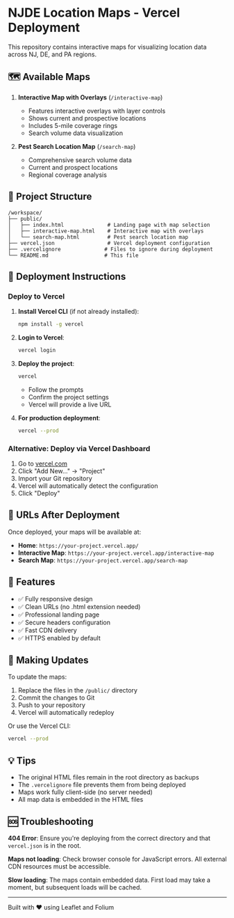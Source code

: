 # NJDE Location Maps - Vercel Deployment

This repository contains interactive maps for visualizing location data across NJ, DE, and PA regions.

## 🗺️ Available Maps

1. **Interactive Map with Overlays** (`/interactive-map`)
   - Features interactive overlays with layer controls
   - Shows current and prospective locations
   - Includes 5-mile coverage rings
   - Search volume data visualization

2. **Pest Search Location Map** (`/search-map`)
   - Comprehensive search volume data
   - Current and prospect locations
   - Regional coverage analysis

## 📁 Project Structure

```
/workspace/
├── public/
│   ├── index.html              # Landing page with map selection
│   ├── interactive-map.html    # Interactive map with overlays
│   └── search-map.html         # Pest search location map
├── vercel.json                 # Vercel deployment configuration
├── .vercelignore              # Files to ignore during deployment
└── README.md                  # This file
```

## 🚀 Deployment Instructions

### Deploy to Vercel

1. **Install Vercel CLI** (if not already installed):
   ```bash
   npm install -g vercel
   ```

2. **Login to Vercel**:
   ```bash
   vercel login
   ```

3. **Deploy the project**:
   ```bash
   vercel
   ```
   - Follow the prompts
   - Confirm the project settings
   - Vercel will provide a live URL

4. **For production deployment**:
   ```bash
   vercel --prod
   ```

### Alternative: Deploy via Vercel Dashboard

1. Go to [vercel.com](https://vercel.com)
2. Click "Add New..." → "Project"
3. Import your Git repository
4. Vercel will automatically detect the configuration
5. Click "Deploy"

## 🔗 URLs After Deployment

Once deployed, your maps will be available at:
- **Home**: `https://your-project.vercel.app/`
- **Interactive Map**: `https://your-project.vercel.app/interactive-map`
- **Search Map**: `https://your-project.vercel.app/search-map`

## 📝 Features

- ✅ Fully responsive design
- ✅ Clean URLs (no .html extension needed)
- ✅ Professional landing page
- ✅ Secure headers configuration
- ✅ Fast CDN delivery
- ✅ HTTPS enabled by default

## 🔧 Making Updates

To update the maps:
1. Replace the files in the `/public/` directory
2. Commit the changes to Git
3. Push to your repository
4. Vercel will automatically redeploy

Or use the Vercel CLI:
```bash
vercel --prod
```

## 💡 Tips

- The original HTML files remain in the root directory as backups
- The `.vercelignore` file prevents them from being deployed
- Maps work fully client-side (no server needed)
- All map data is embedded in the HTML files

## 🆘 Troubleshooting

**404 Error**: Ensure you're deploying from the correct directory and that `vercel.json` is in the root.

**Maps not loading**: Check browser console for JavaScript errors. All external CDN resources must be accessible.

**Slow loading**: The maps contain embedded data. First load may take a moment, but subsequent loads will be cached.

---

Built with ❤️ using Leaflet and Folium
